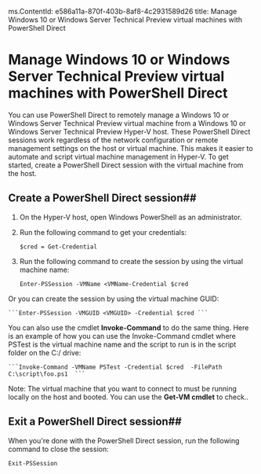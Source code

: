 ms.ContentId: e586a11a-870f-403b-8af8-4c2931589d26
title: Manage Windows 10 or Windows Server Technical Preview virtual machines with PowerShell Direct 

# Manage Windows 10 or Windows Server Technical Preview virtual machines with PowerShell Direct #
You can use PowerShell Direct to remotely manage a Windows 10 or Windows Server Technical Preview virtual machine from a Windows 10 or Windows Server Technical Preview Hyper-V host. These PowerShell Direct sessions work regardless of the network configuration or remote management settings on the host or virtual machine. This makes it easier to automate and script virtual machine management in Hyper-V. To get started, create a PowerShell Direct session with the virtual machine from the host.

## Create a PowerShell Direct session##

1. On the Hyper-V host, open Windows PowerShell as an administrator.
2. Run the following command to get your credentials:

    ```$cred = Get-Credential  ```

3. Run the following command to create the session by using the virtual machine name:

    ```Enter-PSSession -VMName <VMName-Credential $cred  ```

Or you can create the session by using the virtual machine GUID:

    ```Enter-PSSession -VMGUID <VMGUID> -Credential $cred ```

You can also use the cmdlet **Invoke-Command** to do the same thing. Here is an example of how you can use the Invoke-Command cmdlet where PSTest is the virtual machine name and the script to run is in the script folder on the C:/ drive:


    ```Invoke-Command -VMName PSTest -Credential $cred  -FilePath C:\script\foo.ps1  ```

Note: The virtual machine that you want to connect to must be running locally on the host and booted. You can use the **Get-VM cmdlet** to check..

## Exit a PowerShell Direct session##
When you're done with the PowerShell Direct session, run the following command to close the session:

 ```Exit-PSSession  ```






	


	
	





